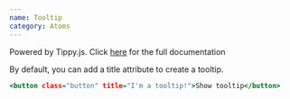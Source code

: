 ```yaml
---
name: Tooltip
category: Atoms
---
```


Powered by Tippy.js. Click [here](https://atomiks.github.io/tippyjs/) for the full documentation

By default, you can add a title attribute to create a tooltip.

```tooltip.html
<button class="button" title="I'm a tooltip!">Show tooltip</button>
```